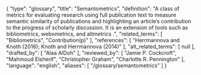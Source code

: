 {
    "type": "glossary",
    "title": "Semantometrics",
    "definition": "A class of metrics for evaluating research using full publication text to measure semantic similarity of publications and highlighting an article’s contribution to the progress of scholarly discussion. It is an extension of tools such as bibliometrics, webometrics, and altmetrics .",
    "related_terms": [
        "Bibliometrics",
        "Contribution(p)"
    ],
    "references": [
        "Herrmannova and Knoth (2016); Knoth and Herrmannova (2014)"
    ],
    "alt_related_terms": [
        null
    ],
    "drafted_by": [
        "Alaa AlDoh"
    ],
    "reviewed_by": [
        "Jamie P. Cockcroft",
        "Mahmoud Elsherif",
        "Christopher Graham",
        "Charlotte R. Pennington"
    ],
    "language": "english",
    "aliases": [
        "/glossary/semantometrics"
    ]
}
